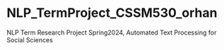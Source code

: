 # NLP_TermProject_CSSM530_orhan
 NLP Term Research Project Spring2024, Automated Text Processing for Social Sciences
